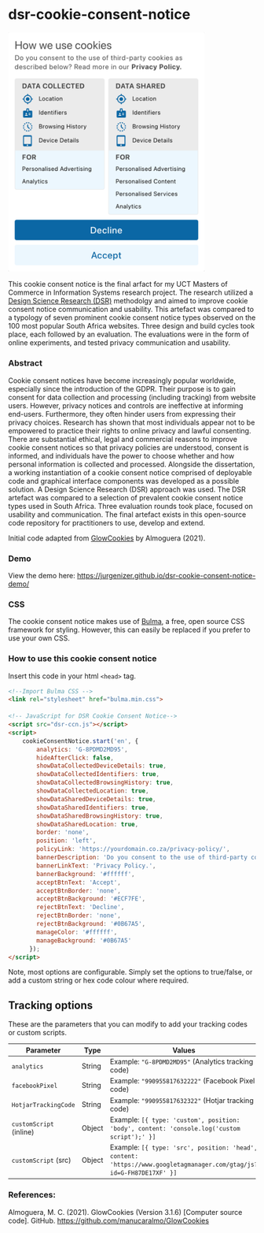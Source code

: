 # dsr-cookie-consent-notice

<img src="/repo-assets/dsr-ccn-optimized.png" width="400" alt="screenshot of the DSR Cookie Consent Notice"/>

This cookie consent notice is the final arfact for my UCT Masters of Commerce in Information Systems research project. The research utilized a [Design Science Research (DSR)](http://www.desrist.org/desrist/content/design-science-research-in-information-systems.pdf) methodolgy and aimed to improve cookie consent notice communication and usability. This artefact was compared to a typology of seven prominent cookie consent notice types observed on the 100 most popular South Africa websites. Three design and build cycles took place, each followed by an evaluation. The evaluations were in the form of online experiments, and tested privacy communication and usability.

### Abstract
Cookie consent notices have become increasingly popular worldwide, especially since the introduction of the GDPR. Their purpose is to gain consent for data collection and processing (including tracking) from website users. However, privacy notices and controls are ineffective at informing end-users. Furthermore, they often hinder users from expressing their privacy choices. Research has shown that most individuals appear not to be empowered to practice their rights to online privacy and lawful consenting. There are substantial ethical, legal and commercial reasons to improve cookie consent notices so that privacy policies are understood, consent is informed, and individuals have the power to choose whether and how personal information is collected and processed. Alongside the dissertation, a working instantiation of a cookie consent notice comprised of deployable code and graphical interface components was developed as a possible solution. A Design Science Research (DSR) approach was used. The DSR artefact was compared to a selection of prevalent cookie consent notice types used in South Africa. Three evaluation rounds took place, focused on usability and communication. The final artefact exists in this open-source code repository for practitioners to use, develop and extend.

Initial code adapted from [GlowCookies](https://github.com/manucaralmo/GlowCookies) by Almoguera (2021).

### Demo
View the demo here: https://jurgenizer.github.io/dsr-cookie-consent-notice-demo/

### CSS
The cookie consent notice makes use of [Bulma](https://bulma.io/), a free, open source CSS framework for styling. However, this can easily be replaced if you prefer to use your own CSS.

### How to use this cookie consent notice
Insert this code in your html `<head>` tag.
```html
<!--Import Bulma CSS -->
<link rel="stylesheet" href="bulma.min.css">

<!-- JavaScript for DSR Cookie Consent Notice-->
<script src="dsr-ccn.js"></script> 
<script>
    cookieConsentNotice.start('en', {
        analytics: 'G-8PDMD2MD95', 
        hideAfterClick: false,
        showDataCollectedDeviceDetails: true,
        showDataCollectedIdentifiers: true,
        showDataCollectedBrowsingHistory: true,
        showDataCollectedLocation: true,
        showDataSharedDeviceDetails: true,
        showDataSharedIdentifiers: true,
        showDataSharedBrowsingHistory: true,
        showDataSharedLocation: true,
        border: 'none',
        position: 'left',
        policyLink: 'https://yourdomain.co.za/privacy-policy/',
        bannerDescription: 'Do you consent to the use of third-party cookies as described below? Read more in our',
        bannerLinkText: 'Privacy Policy.',
        bannerBackground: '#ffffff',
        acceptBtnText: 'Accept',
        acceptBtnBorder: 'none',
        acceptBtnBackground: '#ECF7FE',
        rejectBtnText: 'Decline',
        rejectBtnBorder: 'none',
        rejectBtnBackground: '#0B67A5',
        manageColor: '#ffffff',
        manageBackground: '#0B67A5' 
      });
</script>
```
Note, most options are configurable. Simply set the options to true/false, or add a custom string or hex code colour where required.


## Tracking options
These are the parameters that you can modify to add your tracking codes or custom scripts.

| Parameter               | Type   | Values                                                                                                              |
| ----------------------- | ------ | ------------------------------------------------------------------------------------------------------------------- |
| `analytics`             | String | Example: `"G-8PDMD2MD95"` (Analytics tracking code)                                                                 |
| `facebookPixel`         | String | Example: `"990955817632222"` (Facebook Pixel code)                                                                  |
| `HotjarTrackingCode`    | String | Example: `"990955817632322"` (Hotjar tracking code)                                                                 |
| `customScript` (inline) | Object | Example: `[{ type: 'custom', position: 'body', content: 'console.log('custom script');' }]`                         |
| `customScript` (src)    | Object | Example: `[{ type: 'src', position: 'head', content: 'https://www.googletagmanager.com/gtag/js?id=G-FH87DE17XF' }]` |


### References:
Almoguera, M. C. (2021). GlowCookies (Version 3.1.6) [Computer source code]. GitHub. https://github.com/manucaralmo/GlowCookies


